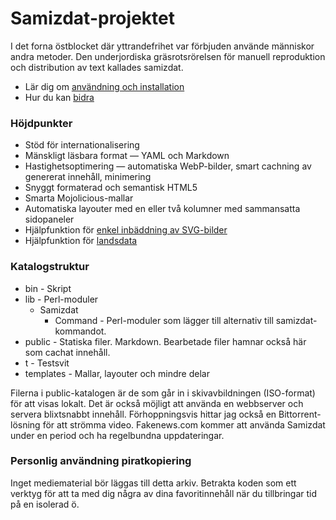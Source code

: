 # Samizdat-projektet

I det forna östblocket där yttrandefrihet var förbjuden använde människor andra metoder. Den underjordiska gräsrotsrörelsen för manuell reproduktion och distribution av text kallades samizdat.

* Lär dig om [användning och installation](installation/)
* Hur du kan [bidra](../contribute/)

### Höjdpunkter

* Stöd för internationalisering
* Mänskligt läsbara format &mdash; YAML och Markdown
* Hastighetsoptimering &mdash; automatiska WebP-bilder, smart cachning av genererat innehåll, minimering
* Snyggt formaterad och semantisk HTML5
* Smarta Mojolicious-mallar
* Automatiska layouter med en eller två kolumner med sammansatta sidopaneler
* Hjälpfunktion för [enkel inbäddning av SVG-bilder](./icons/)
* Hjälpfunktion för [landsdata](../../country/)

### Katalogstruktur

* bin - Skript
* lib - Perl-moduler
  * Samizdat
    * Command - Perl-moduler som lägger till alternativ till samizdat-kommandot.
* public - Statiska filer. Markdown. Bearbetade filer hamnar också här som cachat innehåll.
* t - Testsvit
* templates - Mallar, layouter och mindre delar

Filerna i public-katalogen är de som går in i skivavbildningen (ISO-format) för att visas lokalt. 
Det är också möjligt att använda en webbserver och servera blixtsnabbt innehåll. Förhoppningsvis hittar 
jag också en Bittorrent-lösning för att strömma video. Fakenews.com kommer att använda Samizdat under 
en period och ha regelbundna uppdateringar.

### Personlig användning piratkopiering

Inget mediematerial bör läggas till detta arkiv. Betrakta koden som ett verktyg för att ta med dig 
några av dina favoritinnehåll när du tillbringar tid på en isolerad ö.